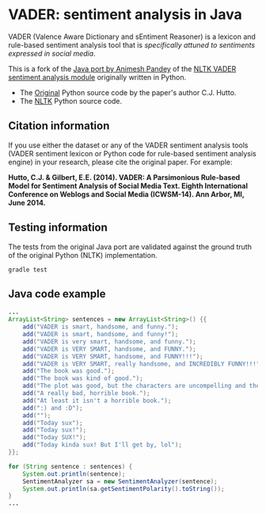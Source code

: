 # VADER: sentiment analysis in Java

VADER (Valence Aware Dictionary and sEntiment Reasoner) is a lexicon
and rule-based sentiment analysis tool that is _specifically attuned
to sentiments expressed in social media_.

This is a fork of the
[Java port by Animesh Pandey](https://github.com/apanimesh061/VaderSentimentJava)
of the
[NLTK VADER sentiment analysis module](http://www.nltk.org/api/nltk.sentiment.html#module-nltk.sentiment.vader)
originally written in Python.

 - The [Original](https://github.com/cjhutto/vaderSentiment) Python
   source code by the paper's author C.J. Hutto.
 - The [NLTK](http://www.nltk.org/_modules/nltk/sentiment/vader.html)
   Python source code.

## Citation information

If you use either the dataset or any of the VADER sentiment analysis
tools (VADER sentiment lexicon or Python code for rule-based sentiment
analysis engine) in your research, please cite the original paper. For
example:

**Hutto, C.J. & Gilbert, E.E. (2014). VADER: A Parsimonious Rule-based
  Model for Sentiment Analysis of Social Media Text. Eighth
  International Conference on Weblogs and Social Media (ICWSM-14). Ann
  Arbor, MI, June 2014.**

## Testing information

The tests from the original Java port are validated against the ground
truth of the original Python (NLTK) implementation.

```shell
gradle test
```

## Java code example

```java
...
ArrayList<String> sentences = new ArrayList<String>() {{
    add("VADER is smart, handsome, and funny.");
    add("VADER is smart, handsome, and funny!");
    add("VADER is very smart, handsome, and funny.");
    add("VADER is VERY SMART, handsome, and FUNNY.");
    add("VADER is VERY SMART, handsome, and FUNNY!!!");
    add("VADER is VERY SMART, really handsome, and INCREDIBLY FUNNY!!!");
    add("The book was good.");
    add("The book was kind of good.");
    add("The plot was good, but the characters are uncompelling and the dialog is not great.");
    add("A really bad, horrible book.");
    add("At least it isn't a horrible book.");
    add(":) and :D");
    add("");
    add("Today sux");
    add("Today sux!");
    add("Today SUX!");
    add("Today kinda sux! But I'll get by, lol");
}};

for (String sentence : sentences) {
    System.out.println(sentence);
    SentimentAnalyzer sa = new SentimentAnalyzer(sentence);
    System.out.println(sa.getSentimentPolarity().toString());
}
...
```
